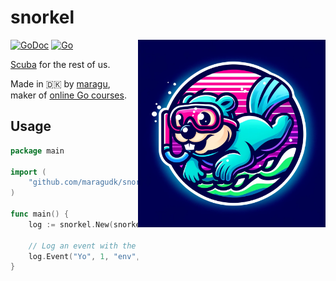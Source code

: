 # snorkel

<img src="logo.png" alt="Logo" width="300" align="right"/>

[![GoDoc](https://pkg.go.dev/badge/github.com/maragudk/snorkel)](https://pkg.go.dev/github.com/maragudk/snorkel)
[![Go](https://github.com/maragudk/snorkel/actions/workflows/ci.yml/badge.svg)](https://github.com/maragudk/snorkel/actions/workflows/ci.yml)

[Scuba](https://research.facebook.com/publications/scuba-diving-into-data-at-facebook/) for the rest of us.

Made in 🇩🇰 by [maragu](https://www.maragu.dk/), maker of [online Go courses](https://www.golang.dk/).

## Usage

```go
package main

import (
	"github.com/maragudk/snorkel"
)

func main() {
	log := snorkel.New(snorkel.Options{})

	// Log an event with the name "Yo", sample rate 1, and env=sparkly
	log.Event("Yo", 1, "env", "sparkly")
}
```
